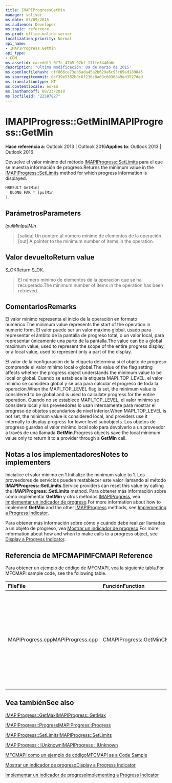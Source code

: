 ```yaml
---
title: IMAPIProgressGetMin
manager: soliver
ms.date: 03/09/2015
ms.audience: Developer
ms.topic: reference
ms.prod: office-online-server
localization_priority: Normal
api_name:
- IMAPIProgress.GetMin
api_type:
- COM
ms.assetid: caceddf1-0f7c-47b5-97bf-17ffe3440a6c
description: 'Última modificación: 09 de marzo de 2015'
ms.openlocfilehash: cff866ce73eb6ada45a2b629a6c95c69ad189045
ms.sourcegitcommit: 0cf39e5382b8c6f236c8a63c6036849ed3527ded
ms.translationtype: HT
ms.contentlocale: es-ES
ms.lasthandoff: 08/23/2018
ms.locfileid: "22587827"
---
```

# <a name="imapiprogressgetmin"></a><span data-ttu-id="1871f-103">IMAPIProgress::GetMin</span><span class="sxs-lookup"><span data-stu-id="1871f-103">IMAPIProgress::GetMin</span></span>

  
  
<span data-ttu-id="1871f-104">**Hace referencia a**: Outlook 2013 | Outlook 2016</span><span class="sxs-lookup"><span data-stu-id="1871f-104">**Applies to**: Outlook 2013 | Outlook 2016</span></span> 
  
<span data-ttu-id="1871f-105">Devuelve el valor mínimo del método [IMAPIProgress::SetLimits](imapiprogress-setlimits.md) para el que se muestra información de progreso.</span><span class="sxs-lookup"><span data-stu-id="1871f-105">Returns the minimum value in the [IMAPIProgress::SetLimits](imapiprogress-setlimits.md) method for which progress information is displayed.</span></span> 
  
```cpp
HRESULT GetMin(
  ULONG FAR * lpulMin
);
```

## <a name="parameters"></a><span data-ttu-id="1871f-106">Parámetros</span><span class="sxs-lookup"><span data-stu-id="1871f-106">Parameters</span></span>

 <span data-ttu-id="1871f-107">_lpulMin_</span><span class="sxs-lookup"><span data-stu-id="1871f-107">_lpulMin_</span></span>
  
> <span data-ttu-id="1871f-108">[salida] Un puntero al número mínimo de elementos de la operación.</span><span class="sxs-lookup"><span data-stu-id="1871f-108">[out] A pointer to the minimum number of items in the operation.</span></span>
    
## <a name="return-value"></a><span data-ttu-id="1871f-109">Valor devuelto</span><span class="sxs-lookup"><span data-stu-id="1871f-109">Return value</span></span>

<span data-ttu-id="1871f-110">S_OK</span><span class="sxs-lookup"><span data-stu-id="1871f-110">Return S_OK.</span></span> 
  
> <span data-ttu-id="1871f-111">El número mínimo de elementos de la operación que se ha recuperado.</span><span class="sxs-lookup"><span data-stu-id="1871f-111">The minimum number of items in the operation has been retrieved.</span></span>
    
## <a name="remarks"></a><span data-ttu-id="1871f-112">Comentarios</span><span class="sxs-lookup"><span data-stu-id="1871f-112">Remarks</span></span>

<span data-ttu-id="1871f-113">El valor mínimo representa el inicio de la operación en formato numérico.</span><span class="sxs-lookup"><span data-stu-id="1871f-113">The minimum value represents the start of the operation in numeric form.</span></span> <span data-ttu-id="1871f-114">El valor puede ser un valor máximo global, usado para representar el ámbito de la pantalla de progreso total, o un valor local, para representar únicamente una parte de la pantalla.</span><span class="sxs-lookup"><span data-stu-id="1871f-114">The value can be a global maximum value, used to represent the scope of the entire progress display, or a local value, used to represent only a part of the display.</span></span> 
  
<span data-ttu-id="1871f-115">El valor de la configuración de la etiqueta determina si el objeto de progreso comprende el valor mínimo local o global.</span><span class="sxs-lookup"><span data-stu-id="1871f-115">The value of the flag setting affects whether the progress object understands the minimum value to be local or global.</span></span> <span data-ttu-id="1871f-116">Cuando se establece la etiqueta MAPI_TOP_LEVEL, el valor mínimo se considera global y se usa para calcular el progreso de toda la operación.</span><span class="sxs-lookup"><span data-stu-id="1871f-116">When the MAPI_TOP_LEVEL flag is set, the minimum value is considered to be global and is used to calculate progress for the entire operation.</span></span> <span data-ttu-id="1871f-117">Cuando no se establece MAPI_TOP_LEVEL, el valor mínimo se considera local y los proveedores lo usan internamente para mostrar el progreso de objetos secundarios de nivel inferior.</span><span class="sxs-lookup"><span data-stu-id="1871f-117">When MAPI_TOP_LEVEL is not set, the minimum value is considered local, and providers use it internally to display progress for lower level subobjects.</span></span> <span data-ttu-id="1871f-118">Los objetos de progreso guardan el valor mínimo local solo para devolverlo a un proveedor a través de una llamada **GetMin**.</span><span class="sxs-lookup"><span data-stu-id="1871f-118">Progress objects save the local minimum value only to return it to a provider through a **GetMin** call.</span></span> 
  
## <a name="notes-to-implementers"></a><span data-ttu-id="1871f-119">Notas a los implementadores</span><span class="sxs-lookup"><span data-stu-id="1871f-119">Notes to implementers</span></span>

<span data-ttu-id="1871f-120">Inicialice el valor mínimo en 1.</span><span class="sxs-lookup"><span data-stu-id="1871f-120">Initialize the minimum value to 1.</span></span> <span data-ttu-id="1871f-121">Los proveedores de servicios pueden restablecer este valor llamando al método **IMAPIProgress::SetLimits**.</span><span class="sxs-lookup"><span data-stu-id="1871f-121">Service providers can reset this value by calling the **IMAPIProgress::SetLimits** method.</span></span> <span data-ttu-id="1871f-122">Para obtener más información sobre cómo implementar **GetMin** y otros métodos [IMAPIProgress](imapiprogressiunknown.md), vea [Implementar un indicador de progreso](implementing-a-progress-indicator.md).</span><span class="sxs-lookup"><span data-stu-id="1871f-122">For more information about how to implement **GetMin** and the other [IMAPIProgress](imapiprogressiunknown.md) methods, see [Implementing a Progress Indicator](implementing-a-progress-indicator.md).</span></span>
  
<span data-ttu-id="1871f-123">Para obtener más información sobre cómo y cuándo debe realizar llamadas a un objeto de progreso, vea [Mostrar un indicador de progreso](how-to-display-a-progress-indicator.md).</span><span class="sxs-lookup"><span data-stu-id="1871f-123">For more information about how and when to make calls to a progress object, see [Display a Progress Indicator](how-to-display-a-progress-indicator.md).</span></span>
  
## <a name="mfcmapi-reference"></a><span data-ttu-id="1871f-124">Referencia de MFCMAPI</span><span class="sxs-lookup"><span data-stu-id="1871f-124">MFCMAPI Reference</span></span>

<span data-ttu-id="1871f-125">Para obtener un ejemplo de código de MFCMAPI, vea la siguiente tabla.</span><span class="sxs-lookup"><span data-stu-id="1871f-125">For MFCMAPI sample code, see the following table.</span></span>
  
|<span data-ttu-id="1871f-126">**File**</span><span class="sxs-lookup"><span data-stu-id="1871f-126">**File**</span></span>|<span data-ttu-id="1871f-127">**Función**</span><span class="sxs-lookup"><span data-stu-id="1871f-127">**Function**</span></span>|<span data-ttu-id="1871f-128">**Comentario**</span><span class="sxs-lookup"><span data-stu-id="1871f-128">**Comment**</span></span>|
|:-----|:-----|:-----|
|<span data-ttu-id="1871f-129">MAPIProgress.cpp</span><span class="sxs-lookup"><span data-stu-id="1871f-129">MAPIProgress.cpp</span></span>  <br/> |<span data-ttu-id="1871f-130">CMAPIProgress::GetMin</span><span class="sxs-lookup"><span data-stu-id="1871f-130">CMAPIProgress::GetMin</span></span>  <br/> |<span data-ttu-id="1871f-131">MFCMAPI usa el método **IMAPIProgress::GetMin** para obtener el valor mínimo para el indicador de progreso.</span><span class="sxs-lookup"><span data-stu-id="1871f-131">MFCMAPI uses the **IMAPIProgress::GetMin** method to get the minimum value for the progress indicator.</span></span> <span data-ttu-id="1871f-132">Devuelve el valor 1 a menos que se hayan establecido límites anteriormente llamando al método **IMAPIProgress::SetLimits**.</span><span class="sxs-lookup"><span data-stu-id="1871f-132">Returns 1 unless limits have been previously set by calling the **IMAPIProgress::SetLimits** method.</span></span>  <br/> |
   
## <a name="see-also"></a><span data-ttu-id="1871f-133">Vea también</span><span class="sxs-lookup"><span data-stu-id="1871f-133">See also</span></span>



[<span data-ttu-id="1871f-134">IMAPIProgress::GetMax</span><span class="sxs-lookup"><span data-stu-id="1871f-134">IMAPIProgress::GetMax</span></span>](imapiprogress-getmax.md)
  
[<span data-ttu-id="1871f-135">IMAPIProgress::Progress</span><span class="sxs-lookup"><span data-stu-id="1871f-135">IMAPIProgress::Progress</span></span>](imapiprogress-progress.md)
  
[<span data-ttu-id="1871f-136">IMAPIProgress::SetLimits</span><span class="sxs-lookup"><span data-stu-id="1871f-136">IMAPIProgress::SetLimits</span></span>](imapiprogress-setlimits.md)
  
[<span data-ttu-id="1871f-137">IMAPIProgress : IUnknown</span><span class="sxs-lookup"><span data-stu-id="1871f-137">IMAPIProgress : IUnknown</span></span>](imapiprogressiunknown.md)


[<span data-ttu-id="1871f-138">MFCMAPI como un ejemplo de código</span><span class="sxs-lookup"><span data-stu-id="1871f-138">MFCMAPI as a Code Sample</span></span>](mfcmapi-as-a-code-sample.md)
  
[<span data-ttu-id="1871f-139">Mostrar un indicador de progreso</span><span class="sxs-lookup"><span data-stu-id="1871f-139">Display a Progress Indicator</span></span>](how-to-display-a-progress-indicator.md)
  
[<span data-ttu-id="1871f-140">Implementar un indicador de progreso</span><span class="sxs-lookup"><span data-stu-id="1871f-140">Implementing a Progress Indicator</span></span>](implementing-a-progress-indicator.md)

